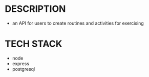 # DESCRIPTION

- an API for users to create routines and activities for exercising

# TECH STACK

- node
- express
- postgresql
